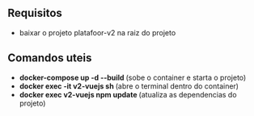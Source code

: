 <h2>Requisitos</h2>
   <ul>
      <li> baixar o projeto platafoor-v2 na raiz do projeto </li>
   </ul>
<h2> Comandos uteis </h2>

<ul>
  <li> <b>docker-compose up -d --build </b> (sobe o container e starta o projeto) </li>
  <li> <b>docker exec -it v2-vuejs sh </b> (abre o terminal dentro do container) </li>
  <li> <b>docker exec v2-vuejs npm update </b> (atualiza as dependencias do projeto) </li>
</ul>
